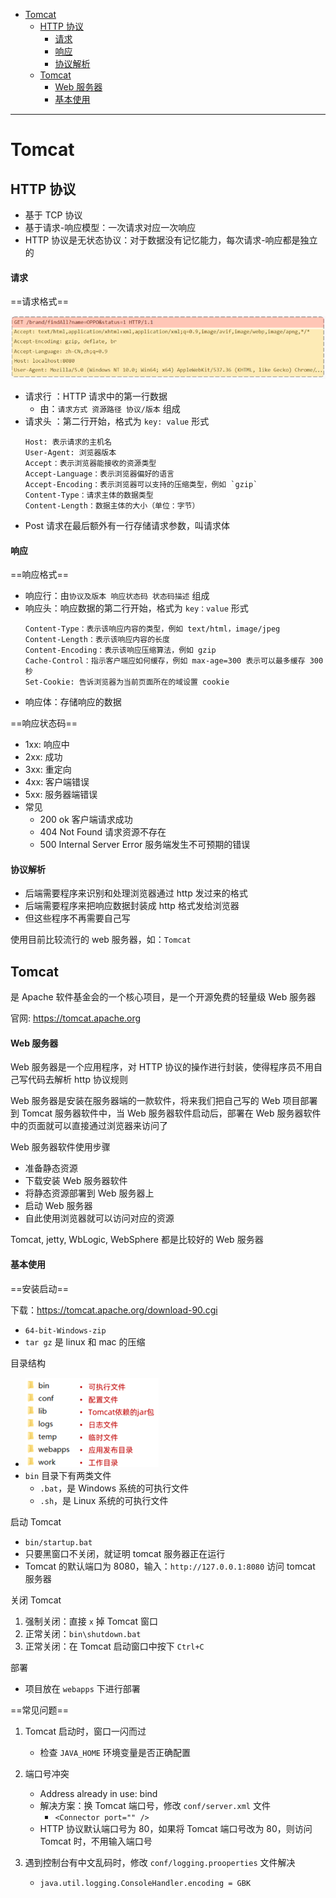 - [Tomcat](#tomcat)
  - [HTTP 协议](#http-协议)
      - [请求](#请求)
      - [响应](#响应)
      - [协议解析](#协议解析)
  - [Tomcat](#tomcat-1)
      - [Web 服务器](#web-服务器)
      - [基本使用](#基本使用)

---
# Tomcat

## HTTP 协议

- 基于 TCP 协议
- 基于请求-响应模型：一次请求对应一次响应
- HTTP 协议是无状态协议：对于数据没有记忆能力，每次请求-响应都是独立的

#### 请求

==请求格式==

![](image/2024-02-26-14-07-56.png)

* 请求行 ：HTTP 请求中的第一行数据
  * 由：`请求方式 资源路径 协议/版本` 组成
* 请求头 ：第二行开始，格式为 `key: value` 形式 
  ~~~
  Host: 表示请求的主机名
  User-Agent: 浏览器版本
  Accept：表示浏览器能接收的资源类型
  Accept-Language：表示浏览器偏好的语言
  Accept-Encoding：表示浏览器可以支持的压缩类型，例如 `gzip`
  Content-Type：请求主体的数据类型
  Content-Length：数据主体的大小（单位：字节）
  ~~~
* Post 请求在最后额外有一行存储请求参数，叫请求体

#### 响应

==响应格式==

* 响应行：由`协议及版本 响应状态码 状态码描述` 组成
* 响应头：响应数据的第二行开始，格式为 `key：value` 形式
  ~~~
  Content-Type：表示该响应内容的类型，例如 text/html，image/jpeg
  Content-Length：表示该响应内容的长度
  Content-Encoding：表示该响应压缩算法，例如 gzip 
  Cache-Control：指示客户端应如何缓存，例如 max-age=300 表示可以最多缓存 300 秒
  Set-Cookie: 告诉浏览器为当前页面所在的域设置 cookie
  ~~~
- 响应体：存储响应的数据

==响应状态码==

- 1xx: 响应中
- 2xx: 成功
- 3xx: 重定向
- 4xx: 客户端错误
- 5xx: 服务器端错误
- 常见
  * 200    ok   客户端请求成功
  * 404  Not Found  请求资源不存在
  * 500  Internal Server Error  服务端发生不可预期的错误

#### 协议解析

- 后端需要程序来识别和处理浏览器通过 http 发过来的格式
- 后端需要程序来把响应数据封装成 http 格式发给浏览器
- 但这些程序不再需要自己写

使用目前比较流行的 web 服务器，如：`Tomcat`

## Tomcat

是 Apache 软件基金会的一个核心项目，是一个开源免费的轻量级 Web 服务器

官网: https://tomcat.apache.org

#### Web 服务器

Web 服务器是一个应用程序，对 HTTP 协议的操作进行封装，使得程序员不用自己写代码去解析 http 协议规则

Web 服务器是安装在服务器端的一款软件，将来我们把自己写的 Web 项目部署到 Tomcat 服务器软件中，当 Web 服务器软件启动后，部署在 Web 服务器软件中的页面就可以直接通过浏览器来访问了

Web 服务器软件使用步骤

* 准备静态资源
* 下载安装 Web 服务器软件
* 将静态资源部署到 Web 服务器上
* 启动 Web 服务器
* 自此使用浏览器就可以访问对应的资源

Tomcat, jetty, WbLogic, WebSphere 都是比较好的 Web 服务器

#### 基本使用

==安装启动==

下载：https://tomcat.apache.org/download-90.cgi
- `64-bit-Windows-zip`
- `tar gz` 是 linux 和 mac 的压缩

目录结构
- ![](image/2024-02-28-13-26-54.png)
- `bin` 目录下有两类文件
  - `.bat`，是 Windows 系统的可执行文件
  - `.sh`，是 Linux 系统的可执行文件

启动 Tomcat

- `bin/startup.bat`
- 只要黑窗口不关闭，就证明 tomcat 服务器正在运行
- Tomcat 的默认端口为 8080，输入：`http://127.0.0.1:8080` 访问 tomcat 服务器

关闭 Tomcat

1. 强制关闭：直接 `x` 掉 Tomcat 窗口
2. 正常关闭：`bin\shutdown.bat`
3. 正常关闭：在 Tomcat 启动窗口中按下 `Ctrl+C`

部署
- 项目放在 `webapps` 下进行部署

==常见问题==

1. Tomcat 启动时，窗口一闪而过
   - 检查 `JAVA_HOME` 环境变量是否正确配置

2. 端口号冲突
   - Address already in use: bind
   - 解决方案：换 Tomcat 端口号，修改 `conf/server.xml` 文件
     - `<Connector port="" />`
   - HTTP 协议默认端口号为 80，如果将 Tomcat 端口号改为 80，则访问 Tomcat 时，不用输入端口号

3. 遇到控制台有中文乱码时，修改 `conf/logging.prooperties` 文件解决
   - `java.util.logging.ConsoleHandler.encoding = GBK`
